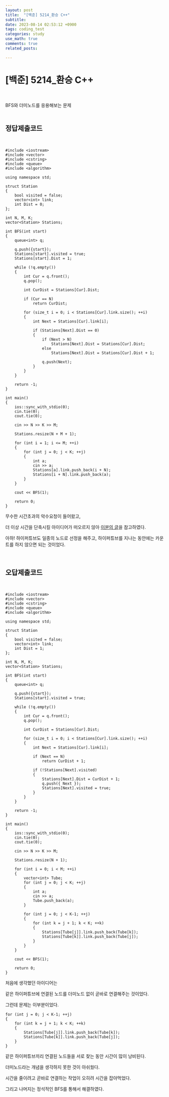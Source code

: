 ```yaml
---
layout: post
title:  "[백준] 5214_환승 C++"
subtitle:   
date: 2023-08-14 02:53:12 +0900
tags: coding_test
categories: study
use_math: true
comments: true
related_posts:

---
```


# [백준] 5214_환승 C++<br/>
<br/>

BFS와 더미노드를 응용해보는 문제<br/>
<br/>

## 정답제출코드<br/>
<br/>

```
#include <iostream>
#include <vector>
#include <cstring>
#include <queue>
#include <algorithm>

using namespace std;

struct Station
{
	bool visited = false;
	vector<int> link;
	int Dist = 0;
};

int N, M, K;
vector<Station> Stations;

int BFS(int start)
{
	queue<int> q;

	q.push({start});
	Stations[start].visited = true;
	Stations[start].Dist = 1;

	while (!q.empty())
	{
		int Cur = q.front();
		q.pop();

		int CurDist = Stations[Cur].Dist;
		
		if (Cur == N)
			return CurDist;

		for (size_t i = 0; i < Stations[Cur].link.size(); ++i)
		{
			int Next = Stations[Cur].link[i];

			if (Stations[Next].Dist == 0)
			{
				if (Next > N)
					Stations[Next].Dist = Stations[Cur].Dist;
				else
					Stations[Next].Dist = Stations[Cur].Dist + 1;

				q.push(Next);
			}
		}
	}

	return -1;
}

int main()
{
	ios::sync_with_stdio(0);
	cin.tie(0);
	cout.tie(0);

	cin >> N >> K >> M;

	Stations.resize(N + M + 1);

	for (int i = 1; i <= M; ++i)
	{
		for (int j = 0; j < K; ++j)
		{
			int a;
			cin >> a;
			Stations[a].link.push_back(i + N);
			Stations[i + N].link.push_back(a);
		}
	}

	cout << BFS(1);

	return 0;
}
```

무수한 시간초과의 악수요청이 들어왔고,<br/>

더 이상 시간을 단축시킬 아이디어가 떠오르지 않아 [이분의 글](https://yabmoons.tistory.com/260)을 참고하였다.<br/>

아하! 하이퍼튜브도 일종의 노드로 선정을 해주고, 하이퍼튜브를 지나는 동안에는 카운트를 하지 않으면 되는 것이었다.<br/>

<br/>

## 오답제출코드<br/>
<br/>

```
#include <iostream>
#include <vector>
#include <cstring>
#include <queue>
#include <algorithm>

using namespace std;

struct Station
{
	bool visited = false;
	vector<int> link;
	int Dist = 1;
};

int N, M, K;
vector<Station> Stations;

int BFS(int start)
{
	queue<int> q;

	q.push({start});
	Stations[start].visited = true;

	while (!q.empty())
	{
		int Cur = q.front();
		q.pop();

		int CurDist = Stations[Cur].Dist;

		for (size_t i = 0; i < Stations[Cur].link.size(); ++i)
		{
			int Next = Stations[Cur].link[i];

			if (Next == N)
				return CurDist + 1;
				
			if (!Stations[Next].visited)
			{
				Stations[Next].Dist = CurDist + 1;
				q.push({ Next });
				Stations[Next].visited = true;
			}
		}
	}

	return -1;
}

int main()
{
	ios::sync_with_stdio(0);
	cin.tie(0);
	cout.tie(0);

	cin >> N >> K >> M;

	Stations.resize(N + 1);

	for (int i = 0; i < M; ++i)
	{
		vector<int> Tube;
		for (int j = 0; j < K; ++j)
		{
			int a;
			cin >> a;
			Tube.push_back(a);
		}

		for (int j = 0; j < K-1; ++j)
		{
			for (int k = j + 1; k < K; ++k)
			{
				Stations[Tube[j]].link.push_back(Tube[k]);
				Stations[Tube[k]].link.push_back(Tube[j]);
			}
		}
	}

	cout << BFS(1);

	return 0;
}
```

처음에 생각했던 아이디어는<br/>

같은 하이퍼튜브에 연결된 노드를 더미노드 없이 곧바로 연결해주는 것이었다.<br/>

그런데 문제는 이부분이었다.<br/>

```
for (int j = 0; j < K-1; ++j)
{
    for (int k = j + 1; k < K; ++k)
    {
        Stations[Tube[j]].link.push_back(Tube[k]);
        Stations[Tube[k]].link.push_back(Tube[j]);
    }
}
```

같은 하이퍼튜브끼리 연결된 노드들을 서로 찾는 동안 시간이 많이 낭비된다.<br/>

더미노드라는 개념을 생각하지 못한 것이 아쉬웠다.<br/>

시간을 줄이려고 곧바로 연결하는 작업이 오히려 시간을 잡아먹었다.<br/>

그리고 나머지는 정석적인 BFS를 통해서 해결하였다.<br/>